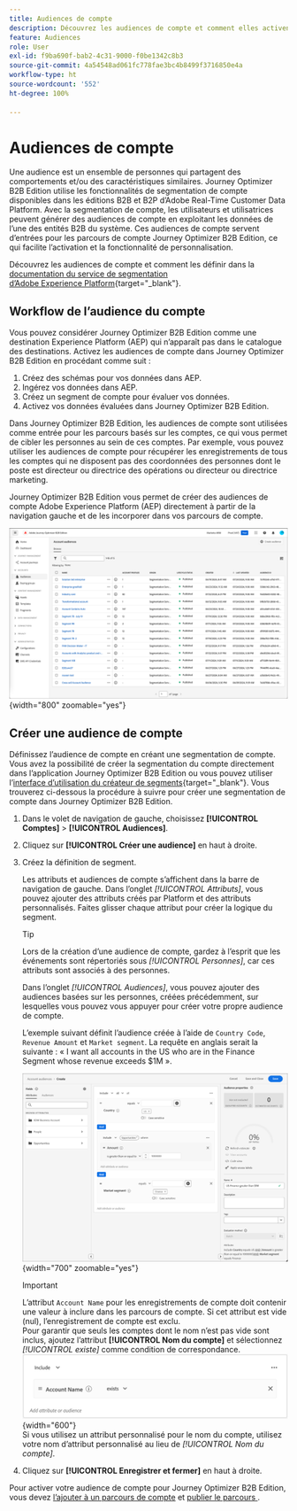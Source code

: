 ```yaml
---
title: Audiences de compte
description: Découvrez les audiences de compte et comment elles activent les parcours basés sur les comptes.
feature: Audiences
role: User
exl-id: f9ba690f-bab2-4c31-9000-f0be1342c8b3
source-git-commit: 4a54548ad061fc778fae3bc4b8499f3716850e4a
workflow-type: ht
source-wordcount: '552'
ht-degree: 100%

---
```


# Audiences de compte

Une audience est un ensemble de personnes qui partagent des comportements et/ou des caractéristiques similaires. Journey Optimizer B2B Edition utilise les fonctionnalités de segmentation de compte disponibles dans les éditions B2B et B2P d’Adobe Real-Time Customer Data Platform. Avec la segmentation de compte, les utilisateurs et utilisatrices peuvent générer des audiences de compte en exploitant les données de l’une des entités B2B du système. Ces audiences de compte servent d’entrées pour les parcours de compte Journey Optimizer B2B Edition, ce qui facilite l’activation et la fonctionnalité de personnalisation.

Découvrez les audiences de compte et comment les définir dans la [documentation du service de segmentation d’Adobe Experience Platform](https://experienceleague.adobe.com/fr/docs/experience-platform/segmentation/types/account-audiences){target="_blank"}.

## Workflow de l’audience du compte

Vous pouvez considérer Journey Optimizer B2B Edition comme une destination Experience Platform (AEP) qui n’apparaît pas dans le catalogue des destinations. Activez les audiences de compte dans Journey Optimizer B2B Edition en procédant comme suit :

1. Créez des schémas pour vos données dans AEP.
1. Ingérez vos données dans AEP.
1. Créez un segment de compte pour évaluer vos données.
1. Activez vos données évaluées dans Journey Optimizer B2B Edition.

Dans Journey Optimizer B2B Edition, les audiences de compte sont utilisées comme entrée pour les parcours basés sur les comptes, ce qui vous permet de cibler les personnes au sein de ces comptes. Par exemple, vous pouvez utiliser les audiences de compte pour récupérer les enregistrements de tous les comptes qui ne disposent pas des coordonnées des personnes dont le poste est directeur ou directrice des opérations ou directeur ou directrice marketing.

Journey Optimizer B2B Edition vous permet de créer des audiences de compte Adobe Experience Platform (AEP) directement à partir de la navigation gauche et de les incorporer dans vos parcours de compte.

![Accéder aux audiences de compte](./assets/account-audiences-browse.png){width="800" zoomable="yes"}

## Créer une audience de compte

Définissez l’audience de compte en créant une segmentation de compte. Vous avez la possibilité de créer la segmentation du compte directement dans l’application Journey Optimizer B2B Edition ou vous pouvez utiliser l’[interface d’utilisation du créateur de segments](https://experienceleague.adobe.com/fr/docs/experience-platform/segmentation/ui/segment-builder){target="_blank"}. Vous trouverez ci-dessous la procédure à suivre pour créer une segmentation de compte dans Journey Optimizer B2B Edition.

1. Dans le volet de navigation de gauche, choisissez **[!UICONTROL Comptes]** > **[!UICONTROL Audiences]**.

1. Cliquez sur **[!UICONTROL Créer une audience]** en haut à droite.

1. Créez la définition de segment.

   Les attributs et audiences de compte s’affichent dans la barre de navigation de gauche. Dans l’onglet _[!UICONTROL Attributs]_, vous pouvez ajouter des attributs créés par Platform et des attributs personnalisés. Faites glisser chaque attribut pour créer la logique du segment.

   >[!TIP]
   >
   >Lors de la création d’une audience de compte, gardez à l’esprit que les événements sont répertoriés sous _[!UICONTROL Personnes]_, car ces attributs sont associés à des personnes.<br/>
   >
   >Dans l’onglet _[!UICONTROL Audiences]_, vous pouvez ajouter des audiences basées sur les personnes, créées précédemment, sur lesquelles vous pouvez vous appuyer pour créer votre propre audience de compte.

   L’exemple suivant définit l’audience créée à l’aide de `Country Code`, `Revenue Amount` et `Market segment`. La requête en anglais serait la suivante : « I want all accounts in the US who are in the Finance Segment whose revenue exceeds $1M ».

   ![Exemple de créateur de segments ciblés de compte](./assets/audience-segment-builder-US-finance-1M.png){width="700" zoomable="yes"}
   <br/>

   >[!IMPORTANT]
   >
   >L’attribut `Account Name` pour les enregistrements de compte doit contenir une valeur à inclure dans les parcours de compte. Si cet attribut est vide (nul), l’enregistrement de compte est exclu.<br/>
   >Pour garantir que seuls les comptes dont le nom n’est pas vide sont inclus, ajoutez l’attribut **[!UICONTROL Nom du compte]** et sélectionnez _[!UICONTROL existe]_ comme condition de correspondance.<br/>
   >![Attribut Nom du compte existe](./assets/audience-segment-builder-account-name-exists.png){width="600"}
   ><br/>Si vous utilisez un attribut personnalisé pour le nom du compte, utilisez votre nom d’attribut personnalisé au lieu de _[!UICONTROL Nom du compte]_.

1. Cliquez sur **[!UICONTROL Enregistrer et fermer]** en haut à droite.

Pour activer votre audience de compte pour Journey Optimizer B2B Edition, vous devez [l’ajouter à un parcours de compte](../journeys/journey-overview.md#add-the-account-audience-for-your-journey) et [publier le parcours ](../journeys/journey-overview.md).
